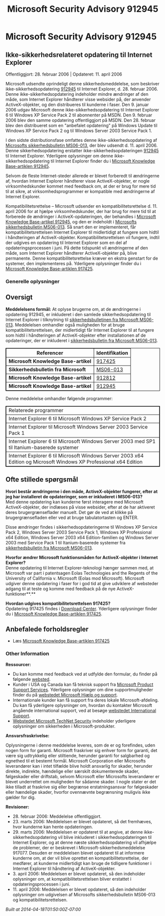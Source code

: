﻿---
title: Microsoft Security Advisory 912945
TOCTitle: "912945"
ms:assetid: "912945"
ms:mtpsurl: https://technet.microsoft.com/da-DK/library/912945(v=Security.10)
ms:contentKeyID: 61223852
ms.date: 04/18/2014
mtps_version: v=Security.10
ms.translationtype: HT
---

# Microsoft Security Advisory 912945

## Ikke-sikkerhedsrelateret opdatering til Internet Explorer

Offentliggjort: 28. februar 2006 | Opdateret: 11. april 2006

Microsoft udsendte oprindeligt denne sikkerhedsmeddelelse, som beskriver ikke-sikkerhedsopdatering [912945](http://support.microsoft.com/kb/912945) til Internet Explorer, d. 28. februar 2006. Denne ikke-sikkerhedsopdatering indeholder mindre ændringer af den måde, som Internet Explorer håndterer visse websider på, der anvender ActiveX-objekter, og den distribueres til kunderne i faser. Den 9. januar 2006 udgav Microsoft denne ikke-sikkerhedsopdatering til Internet Explorer 6 til Windows XP Service Pack 2 til abonnenter på MSDN. Den 9. februar 2006 blev den samme opdatering offentliggjort på MSDN. Den 28. februar blev den distribueret som en "anbefalet opdatering" på Windows Update til Windows XP Service Pack 2 og til Windows Server 2003 Service Pack 1.

I den sidste distributionsfase omfattes denne ikke-sikkerhedsopdatering af [Microsofts sikkerhedsbulletin MS06-013](http://go.microsoft.com/fwlink/?linkid=62568), der blev udsendt d. 11. april 2006. Denne sikkerhedsopdatering erstatter ikke-sikkerhedsopdateringen [912945](http://support.microsoft.com/kb/912945) til Internet Explorer. Yderligere oplysninger om denne ikke-sikkerhedsopdatering til Internet Explorer finder du i [Microsoft Knowledge Base-artiklen 912945](http://support.microsoft.com/kb/912945).

Selvom de fleste Internet-steder allerede er blevet forberedt til ændringerne af, hvordan Internet Explorer håndterer visse ActiveX-objekter, er nogle virksomhedskunder kommet med feedback om, at der er brug for mere tid til at sikre, at virksomhedsprogrammer er kompatible med ændringerne af Internet Explorer.

Kompatibilitetsrettelse – Microsoft udsender en kompatibilitetsrettelse d. 11. april 2006 for at hjælpe virksomhedskunder, der har brug for mere tid til at forberede de ændringer i ActiveX-opdateringen, der behandles i [Microsoft Knowledge Base-artikel 912945](http://support.microsoft.com/kb/912945), og den er indeholdt i [Microsofts sikkerhedsbulletin MS06-013](http://go.microsoft.com/fwlink/?linkid=62568). Så snart den er implementeret, får kompatibilitetsrettelsen Internet Explorer til midlertidigt at fungere som hidtil i håndteringen af ActiveX-objekter. Kompatibilitetsrettelsen vil fungere, indtil der udgives en opdatering til Internet Explorer som en del af opdateringsprocessen i juni. På dette tidspunkt vil ændringerne af den måde, som Internet Explorer håndterer ActiveX-objekter på, blive permanente. Denne kompatibilitetsrettelse kræver en ekstra genstart for de systemer, den implementeres på. Yderligere oplysninger finder du i [Microsoft Knowledge Base-artiklen 917425](http://support.microsoft.com/kb/917425).

### Generelle oplysninger

## Oversigt

**Meddelelsens formål:** At oplyse brugerne om, at de ændringerne i opdatering 912945, er inkluderet i den samlede sikkerhedsopdatering til Internet Explorer i tilknytning til [sikkerhedsbulletinen fra Microsoft MS06-013](http://go.microsoft.com/fwlink/?linkid=62568). Meddelelsen omhandler også muligheden for at bruge kompatibilitetsrettelsen, der midlertidigt får Internet Explorer til at fungere som hidtil i håndteringen af ActiveX-objekter efter installationen af de opdateringer, der er inkluderet i [sikkerhedsbulletin fra Microsoft MS06-013](http://go.microsoft.com/fwlink/?linkid=62568).

<table style="border:1px solid black;">
<thead>
<tr class="header">
<th style="border:1px solid black;">Referencer</th>
<th style="border:1px solid black;">Identifikation</th>
</tr>
</thead>
<tbody>
<tr class="odd">
<td style="border:1px solid black;"><strong>Microsoft Knowledge Base-artikel</strong></td>
<td style="border:1px solid black;"><a href="http://support.microsoft.com/kb/917425">917425</a></td>
</tr>
<tr class="even">
<td style="border:1px solid black;"><strong>Sikkerhedsbulletin fra Microsoft</strong></td>
<td style="border:1px solid black;"><a href="http://go.microsoft.com/fwlink/?linkid=62568">MS06-013</a></td>
</tr>
<tr class="odd">
<td style="border:1px solid black;"><strong>Microsoft Knowledge Base-artikel</strong></td>
<td style="border:1px solid black;"><a href="http://support.microsoft.com/kb/912812">912812</a></td>
</tr>
<tr class="even">
<td style="border:1px solid black;"><strong>Microsoft Knowledge Base-artikel</strong></td>
<td style="border:1px solid black;"><a href="http://support.microsoft.com/kb/912945">912945</a></td>
</tr>
</tbody>
</table>


Denne meddelelse omhandler følgende programmer:

<table style="border:1px solid black;">
<tbody>
<tr class="odd">
<td style="border:1px solid black;">Relaterede programmer</td>
</tr>
<tr class="even">
<td style="border:1px solid black;">Internet Explorer 6 til Microsoft Windows XP Service Pack 2</td>
</tr>
<tr class="odd">
<td style="border:1px solid black;">Internet Explorer til Microsoft Windows Server 2003 Service Pack 1</td>
</tr>
<tr class="even">
<td style="border:1px solid black;">Internet Explorer 6 til Microsoft Windows Server 2003 med SP1 til Itanium-baserede systemer</td>
</tr>
<tr class="odd">
<td style="border:1px solid black;">Internet Explorer 6 til Microsoft Windows Server 2003 x64 Edition og Microsoft Windows XP Professional x64 Edition</td>
</tr>
</tbody>
</table>


## Ofte stillede spørgsmål

**Hvori består ændringerne i den måde, ActiveX-objekter fungerer, efter at jeg har installeret de opdateringer, som er inkluderet i MS06-013?**  
Med denne opdatering kan kunderne først interagere med Microsoft ActiveX-objekter, der indlæses på visse websider, efter at de har aktiveret deres brugergrænseflader manuelt. Det gør de ved at klikke på brugergrænsefladen eller ved at bruge tabulatortasten og ENTER.

Disse ændringer findes i sikkerhedsopdateringerne til Windows XP Service Pack 2, Windows Server 2003 Service Pack 1, Windows XP Professional x64 Edition, Windows Server 2003 x64 Edition-familien og Windows Server 2003 med Service Pack 1 til Itanium-baserede systemer fra [sikkerhedsbulletin fra Microsoft MS06-013](http://go.microsoft.com/fwlink/?linkid=62568).

**Hvorfor ændrer Microsoft funktionsmåden for ActiveX-objekter i Internet Explorer?**  
Denne opdatering til Internet Explorer-teknologi hænger sammen med, at Microsoft var part i patentsagen Eolas Technologies and the Regents of the University of California v. Microsoft (Eolas mod Microsoft). Microsoft udgiver denne opdatering i faser for i god tid at give udviklere af websteder adgang til at teste og komme med feedback på de nye ActiveX-funktioner**.**

**Hvordan udgives kompatibilitetsrettelsen 917425?**  
Opdatering 917425 findes i [Download Center](http://www.microsoft.com/downloads/). Yderligere oplysninger finder du i [Microsoft Knowledge Base-artiklen 917425](http://support.microsoft.com/kb/917425).

## Anbefalede forholdsregler

  - Læs [Microsoft Knowledge Base-artiklen 917425](http://support.microsoft.com/kb/917425)

### Other Information

**Ressourcer:**

  - Du kan komme med feedback ved at udfylde den formular, du finder på følgende [websted](https://support.microsoft.com/common/survey.aspx?scid=sw;en;1257&amp;showpage=1&amp;ws=technet&amp;sd=tech).
  - Kunder i USA og Canada kan få teknisk support fra [Microsoft Product Support Services](http://go.microsoft.com/fwlink/?linkid=21131). Yderligere oplysninger om dine supportmuligheder finder du på [webstedet Microsoft Hjælp og support](http://support.microsoft.com/).
  - Internationale kunder kan få support fra deres lokale Microsoft-afdeling. Du kan få yderligere oplysninger om, hvordan du kontakter Microsoft angående international support, ved at besøge [webstedet International Support](http://go.microsoft.com/fwlink/?linkid=21155).
  - [Webstedet Microsoft TechNet Security](http://go.microsoft.com/fwlink/?linkid=21132) indeholder yderligere oplysninger om sikkerheden i Microsoft-produkter.

**Ansvarsfraskrivelse:**

Oplysningerne i denne meddelelse leveres, som de er og forefindes, uden nogen form for garanti. Microsoft fraskriver sig enhver form for garanti, det være sig udtrykkelig eller stiltiende, herunder garanti for salgbarhed og egnethed til et bestemt formål. Microsoft Corporation eller Microsofts leverandører kan i intet tilfælde blive holdt ansvarlig for skader, herunder direkte, indirekte, hændelige eller særskilt dokumenterede skader, følgeskader eller driftstab, selvom Microsoft eller Microsofts leverandører er blevet underrettet om muligheden for sådanne skader. I nogle stater er det ikke tilladt at fraskrive sig eller begrænse erstatningsansvar for følgeskader eller hændelige skader, hvorfor ovennævnte begrænsning muligvis ikke gælder for dig.

**Revisioner:**

  - 28\. februar 2006: Meddelelse offentliggjort.
  - 23\. marts 2006: Meddelelsen er blevet opdateret, så det fremhæves, hvor kunderne kan hente opdateringen.
  - 29\. marts 2006: Meddelelsen er opdateret til at angive, at denne ikke-sikkerhedsopdatering vil blive inkluderet i sikkerhedsopdateringen til Internet Explorer, og at denne næste sikkerhedsopdatering vil afhjælpe de problemer, der er beskrevet i Microsoft-sikkerhedsmeddelelse 917077. Desuden er meddelelsen blevet opdateret til at informere kunderne om, at der vil blive oprettet en kompatibilitetsrettelse, der medfører, at kunderne midlertidigt kan bruge de tidligere funktioner i Internet Explorer til håndtering af ActiveX-objekter.
  - 3\. april 2006: Meddelelsen er blevet opdateret, så den indeholder oplysninger om, at kompatibilitetsrettelsen bliver erstattet i opdateringsprocessen i juni.
  - 11\. april 2006: Meddelelsen er blevet opdateret, så den indeholder oplysninger om udgivelsen af Microsofts sikkerhedsbulletin MS06-013 og kompatibilitetsrettelsen.

*Built at 2014-04-18T01:50:00Z-07:00*

